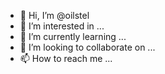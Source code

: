 - 👋 Hi, I’m @oilstel
- 👀 I’m interested in ...
- 🌱 I’m currently learning ...
- 💞️ I’m looking to collaborate on ...
- 📫 How to reach me ...

<!---
oilstel/oilstel is a ✨ special ✨ repository because its `README.md` (this file) appears on your GitHub profile.
You can click the Preview link to take a look at your changes.
--->
